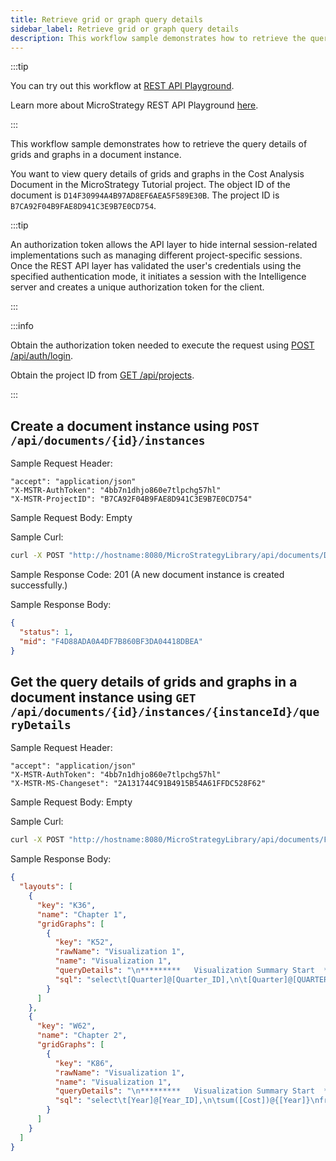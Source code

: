 ```yaml
---
title: Retrieve grid or graph query details
sidebar_label: Retrieve grid or graph query details
description: This workflow sample demonstrates how to retrieve the query details of grids and graphs in a document instance.
---
```


<Available since="2021 Update 2" />

:::tip

You can try out this workflow at [REST API Playground](https://www.postman.com/microstrategysdk/workspace/microstrategy-rest-api/folder/16131298-b0ee6146-bd68-4aae-adfb-ef186d9e26ee?ctx=documentation).

Learn more about MicroStrategy REST API Playground [here](/docs/getting-started/playground.md).

:::

This workflow sample demonstrates how to retrieve the query details of grids and graphs in a document instance.

You want to view query details of grids and graphs in the Cost Analysis Document in the MicroStrategy Tutorial project. The object ID of the document is `D14F30994A4B97AD8EF6AEA5F589E30B`. The project ID is `B7CA92F04B9FAE8D941C3E9B7E0CD754`.

:::tip

An authorization token allows the API layer to hide internal session-related implementations such as managing different project-specific sessions. Once the REST API layer has validated the user's credentials using the specified authentication mode, it initiates a session with the Intelligence server and creates a unique authorization token for the client.

:::

:::info

Obtain the authorization token needed to execute the request using [POST /api/auth/login](https://demo.microstrategy.com/MicroStrategyLibrary/api-docs/index.html#/Authentication/postLogin).

Obtain the project ID from [GET /api/projects](https://demo.microstrategy.com/MicroStrategyLibrary/api-docs/index.html#/Projects/getProjects_1).

:::

## Create a document instance using `POST /api/documents/{id}/instances`

Sample Request Header:

```http
"accept": "application/json"
"X-MSTR-AuthToken": "4bb7n1dhjo860e7tlpchg57hl"
"X-MSTR-ProjectID": "B7CA92F04B9FAE8D941C3E9B7E0CD754"
```

Sample Request Body: Empty

Sample Curl:

```bash
curl -X POST "http://hostname:8080/MicroStrategyLibrary/api/documents/D14F30994A4B97AD8EF6AEA5F589E30B/instances" -H "accept: application/json" -H "X-MSTR-AuthToken: 4bb7n1dhjo860e7tlpchg57hl" -H "X-MSTR-ProjectID: B7CA92F04B9FAE8D941C3E9B7E0CD754"
```

Sample Response Code: 201 (A new document instance is created successfully.)

Sample Response Body:

```json
{
  "status": 1,
  "mid": "F4D88ADA0A4DF7B860BF3DA04418DBEA"
}
```

## Get the query details of grids and graphs in a document instance using `GET /api/documents/{id}/instances/{instanceId}/queryDetails`

Sample Request Header:

```http
"accept": "application/json"
"X-MSTR-AuthToken": "4bb7n1dhjo860e7tlpchg57hl"
"X-MSTR-MS-Changeset": "2A131744C91B4915B54A61FFDC528F62"
```

Sample Request Body: Empty

Sample Curl:

```bash
curl -X POST "http://hostname:8080/MicroStrategyLibrary/api/documents/F4D88ADA0A4DF7B860BF3DA04418DBEA/instances/50454FC6DA48C798E8EDA28C46726F5B/queryDetails" -H "accept: application/json" -H "X-MSTR-AuthToken: 4bb7n1dhjo860e7tlpchg57hl" -H "X-MSTR-ProjectID: B7CA92F04B9FAE8D941C3E9B7E0CD754"
```

Sample Response Body:

```json
{
  "layouts": [
    {
      "key": "K36",
      "name": "Chapter 1",
      "gridGraphs": [
        {
          "key": "K52",
          "rawName": "Visualization 1",
          "name": "Visualization 1",
          "queryDetails": "\n*********   Visualization Summary Start  **********\nTime Spent: 0.008 sec(s)\nQuery Execution Start Time: 6/4/2021 8:53:05 AM\nQuery Execution End Time: 6/4/2021 8:53:05 AM\n\nNote: The total 'Time Spent' above may be greater than the summation of the individual step execution times below.\nThere are preparation tasks for each step that are not individually measured.\n*********   Visualization Summary End    **********\n\n\n\n************   Individual Step Start   ************\nNumber of Rows Returned: 8\nTime Spent: 0.001 sec(s)\nQuery Execution Start Time: 6/4/2021 8:53:05 AM\nQuery Execution End Time: 6/4/2021 8:53:05 AM\n\nselect\t[Quarter]@[Quarter_ID],\n\t[Quarter]@[QUARTER_DESC],\n\t[Year]@[Year_ID],\n\tsum([Cost])@{[Quarter]}\nfrom\tNew Dataset 1\nto\tEx3_tempcube0\n************   Individual Step End     ************\n\n\n\n************   Individual Step Start   ************\nNumber of Rows Returned: 15\nTime Spent: 0.001 sec(s)\nQuery Execution Start Time: 6/4/2021 8:53:05 AM\nQuery Execution End Time: 6/4/2021 8:53:05 AM\n\nselect\t[Call Center]@[CALL_CTR_ID],\n\t[Call Center]@[CENTER_NAME],\n\t[Profit]\nfrom\tNew Dataset 1\nto\tEx3_tempcube1\n************   Individual Step End     ************\n\n\n\n************   Individual Step Start   ************\nNumber of Rows Returned: 120\nTime Spent: 0.000 sec(s)\nQuery Execution Start Time: 6/4/2021 8:53:05 AM\nQuery Execution End Time: 6/4/2021 8:53:05 AM\n\nselect\t*\t\nfrom\tCross Join(\n\t           Ex3_tempcube0, \n\t           Ex3_tempcube1\n\t          )\nto\tEx3_tempcube2\n************   Individual Step End     ************\n\n\n\n************   Individual Step Start   ************\nTime Spent: 0.001 sec(s)\nQuery Execution Start Time: 6/4/2021 8:53:05 AM\nQuery Execution End Time: 6/4/2021 8:53:05 AM\n\nDrop\tEx3_tempcube0\n************   Individual Step End     ************\n\n\n\n************   Individual Step Start   ************\nTime Spent: 0.000 sec(s)\nQuery Execution Start Time: 6/4/2021 8:53:05 AM\nQuery Execution End Time: 6/4/2021 8:53:05 AM\n\nDrop\tEx3_tempcube1\n************   Individual Step End     ************\n\n\n\n************   Individual Step Start   ************\nNumber of Rows Returned: 120\nTime Spent: 0.001 sec(s)\nQuery Execution Start Time: 6/4/2021 8:53:05 AM\nQuery Execution End Time: 6/4/2021 8:53:05 AM\n\nselect\t[Call Center]@[CALL_CTR_ID],\n\t[Call Center]@[CENTER_NAME],\n\t[Quarter]@[Quarter_ID],\n\t[Quarter]@[QUARTER_DESC],\n\t[Year]@[Year_ID],\n\t[Profit],\n\t[Cost]\nfrom\tEx3_tempcube2\n************   Individual Step End     ************\n\n\n\n************   Individual Step Start   ************\nTime Spent: 0.000 sec(s)\nQuery Execution Start Time: 6/4/2021 8:53:05 AM\nQuery Execution End Time: 6/4/2021 8:53:05 AM\n\nDrop\tEx3_tempcube2\n************   Individual Step End     ************\n\n\n",
          "sql": "select\t[Quarter]@[Quarter_ID],\n\t[Quarter]@[QUARTER_DESC],\n\t[Year]@[Year_ID],\n\tsum([Cost])@{[Quarter]}\nfrom\tNew Dataset 1\nto\tEx3_tempcube0\n\nselect\t[Call Center]@[CALL_CTR_ID],\n\t[Call Center]@[CENTER_NAME],\n\t[Profit]\nfrom\tNew Dataset 1\nto\tEx3_tempcube1\n\nselect\t*\t\nfrom\tCross Join(\n\t           Ex3_tempcube0, \n\t           Ex3_tempcube1\n\t          )\nto\tEx3_tempcube2\n\nDrop\tEx3_tempcube0\n\nDrop\tEx3_tempcube1\n\nselect\t[Call Center]@[CALL_CTR_ID],\n\t[Call Center]@[CENTER_NAME],\n\t[Quarter]@[Quarter_ID],\n\t[Quarter]@[QUARTER_DESC],\n\t[Year]@[Year_ID],\n\t[Profit],\n\t[Cost]\nfrom\tEx3_tempcube2\n\nDrop\tEx3_tempcube2\n\n"
        }
      ]
    },
    {
      "key": "W62",
      "name": "Chapter 2",
      "gridGraphs": [
        {
          "key": "K86",
          "rawName": "Visualization 1",
          "name": "Visualization 1",
          "queryDetails": "\n*********   Visualization Summary Start  **********\nTime Spent: 0.008 sec(s)\nQuery Execution Start Time: 6/4/2021 8:53:05 AM\nQuery Execution End Time: 6/4/2021 8:53:05 AM\n\nNote: The total 'Time Spent' above may be greater than the summation of the individual step execution times below.\nThere are preparation tasks for each step that are not individually measured.\n*********   Visualization Summary End    **********\n\n\n\n************   Individual Step Start   ************\nNumber of Rows Returned: 2\nTime Spent: 0.002 sec(s)\nQuery Execution Start Time: 6/4/2021 8:53:05 AM\nQuery Execution End Time: 6/4/2021 8:53:05 AM\n\nselect\t[Year]@[Year_ID],\n\tsum([Cost])@{[Year]}\nfrom\tNew Dataset 1\nto\tEx2_tempcube0\n************   Individual Step End     ************\n\n\n\n************   Individual Step Start   ************\nNumber of Rows Returned: 8\nTime Spent: 0.001 sec(s)\nQuery Execution Start Time: 6/4/2021 8:53:05 AM\nQuery Execution End Time: 6/4/2021 8:53:05 AM\n\nselect\t[Country]@[COUNTRY_ID],\n\t[Country]@[COUNTRY_NAME],\n\t[Region]@[REGION_ID],\n\t[Region]@[REGION_NAME],\n\tsum([Revenue])@{[Region]}\nfrom\tNew Dataset 1\nto\tEx2_tempcube1\n************   Individual Step End     ************\n\n\n\n************   Individual Step Start   ************\nNumber of Rows Returned: 16\nTime Spent: 0.001 sec(s)\nQuery Execution Start Time: 6/4/2021 8:53:05 AM\nQuery Execution End Time: 6/4/2021 8:53:05 AM\n\nselect\t*\t\nfrom\tCross Join(\n\t           Ex2_tempcube0, \n\t           Ex2_tempcube1\n\t          )\nto\tEx2_tempcube2\n************   Individual Step End     ************\n\n\n\n************   Individual Step Start   ************\nTime Spent: 0.000 sec(s)\nQuery Execution Start Time: 6/4/2021 8:53:05 AM\nQuery Execution End Time: 6/4/2021 8:53:05 AM\n\nDrop\tEx2_tempcube0\n************   Individual Step End     ************\n\n\n\n************   Individual Step Start   ************\nTime Spent: 0.000 sec(s)\nQuery Execution Start Time: 6/4/2021 8:53:05 AM\nQuery Execution End Time: 6/4/2021 8:53:05 AM\n\nDrop\tEx2_tempcube1\n************   Individual Step End     ************\n\n\n\n************   Individual Step Start   ************\nNumber of Rows Returned: 16\nTime Spent: 0.001 sec(s)\nQuery Execution Start Time: 6/4/2021 8:53:05 AM\nQuery Execution End Time: 6/4/2021 8:53:05 AM\n\nselect\t[Country]@[COUNTRY_ID],\n\t[Country]@[COUNTRY_NAME],\n\t[Region]@[REGION_ID],\n\t[Region]@[REGION_NAME],\n\t[Year]@[Year_ID],\n\t[Revenue],\n\t[Cost]\nfrom\tEx2_tempcube2\n************   Individual Step End     ************\n\n\n\n************   Individual Step Start   ************\nTime Spent: 0.000 sec(s)\nQuery Execution Start Time: 6/4/2021 8:53:05 AM\nQuery Execution End Time: 6/4/2021 8:53:05 AM\n\nDrop\tEx2_tempcube2\n************   Individual Step End     ************\n\n\n",
          "sql": "select\t[Year]@[Year_ID],\n\tsum([Cost])@{[Year]}\nfrom\tNew Dataset 1\nto\tEx2_tempcube0\n\nselect\t[Country]@[COUNTRY_ID],\n\t[Country]@[COUNTRY_NAME],\n\t[Region]@[REGION_ID],\n\t[Region]@[REGION_NAME],\n\tsum([Revenue])@{[Region]}\nfrom\tNew Dataset 1\nto\tEx2_tempcube1\n\nselect\t*\t\nfrom\tCross Join(\n\t           Ex2_tempcube0, \n\t           Ex2_tempcube1\n\t          )\nto\tEx2_tempcube2\n\nDrop\tEx2_tempcube0\n\nDrop\tEx2_tempcube1\n\nselect\t[Country]@[COUNTRY_ID],\n\t[Country]@[COUNTRY_NAME],\n\t[Region]@[REGION_ID],\n\t[Region]@[REGION_NAME],\n\t[Year]@[Year_ID],\n\t[Revenue],\n\t[Cost]\nfrom\tEx2_tempcube2\n\nDrop\tEx2_tempcube2\n\n"
        }
      ]
    }
  ]
}
```
